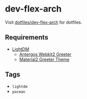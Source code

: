 # dev-flex-arch
Visit
[dotfiles/dev-flex-arch](https://github.com/synackd/dotfiles/tree/sandbox/dev-flex-arch) for
dotfiles.

## Requirements
* [LightDM](https://www.freedesktop.org/wiki/Software/LightDM/)
    * [Antergos Webkit2 Greeter](https://github.com/Antergos/web-greeter)
    * [Material2 Greeter Theme](https://github.com/FallingSnow/lightdm-webkit2-material2)

## Tags
* `lightdm`
* `pacman`
